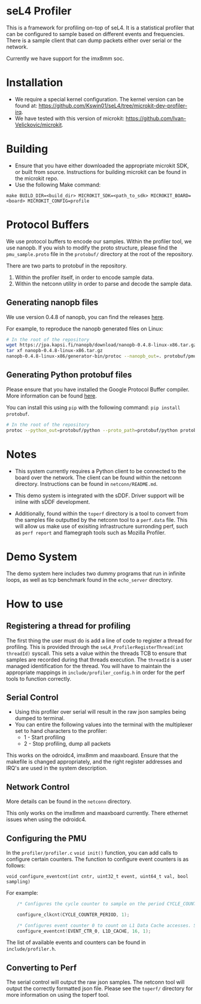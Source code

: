 # seL4 Profiler
This is a framework for profiling on-top of seL4. It is a statistical profiler that can be configured to 
sample based on different events and frequencies. There is a sample client that can dump packets either 
over serial or the network. 

Currently we have support for the imx8mm soc.

# Installation

- We require a special kernel configuration. The kernel version can be found at: https://github.com/Kswin01/seL4/tree/microkit-dev-profiler-irq.
- We have tested with this version of microkit: https://github.com/Ivan-Velickovic/microkit.

# Building
- Ensure that you have either downloaded the appropriate microkit SDK, or built from source. Instructions for building microkit can be found in the microkit repo.
- Use the following Make command:
```
make BUILD_DIR=<build_dir> MICROKIT_SDK=<path_to_sdk> MICROKIT_BOARD=<board> MICROKIT_CONFIG=profile
```
# Protocol Buffers

We use protocol buffers to encode our samples. Within the profiler tool, we use nanopb.
If you wish to modify the proto structure, please find the `pmu_sample.proto` file in the `protobuf/`
directory at the root of the repository.

There are two parts to protobuf in the repository.
1. Within the profiler itself, in order to encode sample data.
2. Within the netconn utility in order to parse and decode the sample data.

## Generating nanopb files

We use version 0.4.8 of nanopb, you can find the releases [here](https://jpa.kapsi.fi/nanopb/download/).

For example, to reproduce the nanopb generated files on Linux:
```sh
# In the root of the repository
wget https://jpa.kapsi.fi/nanopb/download/nanopb-0.4.8-linux-x86.tar.gz
tar xf nanopb-0.4.8-linux-x86.tar.gz
nanopb-0.4.8-linux-x86/generator-bin/protoc --nanopb_out=. protobuf/pmu_sample.proto
```

## Generating Python protobuf files

Please ensure that you have installed the Google Protocol Buffer compiler. More information can be found [here](https://github.com/protocolbuffers/protobuf).

You can install this using `pip` with the following command: `pip install protobuf`.

```sh
# In the root of the repository
protoc --python_out=protobuf/python --proto_path=protobuf/python protobuf/python/pmu_sample.proto
```

# Notes

- This system currently requires a Python client to be connected to the board over the network. The client can be found within the netconn directory. Instructions can be found in `netconn/README.md`.

- This demo system is integrated with the sDDF. Driver support will be inline with sDDF development.

- Additionally, found within the `toperf` directory is a tool to convert from the samples file outputted by the netconn tool to a `perf.data` file. This will allow us make use of exisiting infrastructure surronding perf, such as `perf report` and flamegraph tools such as Mozilla Profiler.

# Demo System
The demo system here includes two dummy programs that run in infinite loops, as well as tcp benchmark found in the `echo_server` directory. 


# How to use

## Registering a thread for profiling
The first thing the user must do is add a line of code to register a thread for profiling. This is provided through the 
`seL4_ProfilerRegisterThread(int threadId)` syscall. This sets a value within the threads TCB to ensure that 
samples are recorded during that threads execution. The `threadId` is a user managed identification for the thread. You will have to maintain the appropriate mappings in `include/profiler_config.h` in order for the perf tools to function correctly.

## Serial Control
- Using this profiler over serial will result in the raw json samples being dumped to terminal.
- You can entire the following values into the terminal with the multiplexer set to hand characters to the profiler:
    - 1 - Start profiling
    - 2 - Stop profiling, dump all packets

This works on the odroidc4, imx8mm and maaxboard. Ensure that the makefile is changed appropriately, and the right register addresses and IRQ's are used in the system description.

## Network Control
More details can be found in the `netconn` directory.

This only works on the imx8mm and maaxboard currently. There ethernet issues when 
using the odroidc4.

## Configuring the PMU
In the `profiler/profiler.c` `void init()` function, you can add calls to configure certain counters. The function to configure event counters is as follows:
```
void configure_eventcnt(int cntr, uint32_t event, uint64_t val, bool sampling)
```

For example:

```C
    /* Configures the cycle counter to sample on the period CYCLE_COUNTER_PERIOD. The 1 denotes that we are going to sample on the cycle counter. */

    configure_clkcnt(CYCLE_COUNTER_PERIOD, 1);

    /* Configures event counter 0 to count on L1 Data Cache accesses. Set the period to 16, and denote that we are going to sample on this counter. */
    configure_eventcnt(EVENT_CTR_0, L1D_CACHE, 16, 1);
```

The list of available events and counters can be found in `include/profiler.h`.

## Converting to Perf
The serial control will output the raw json samples. The netconn tool will output the correctly formatted json file. Please see the `toperf/` directory for more information on using the toperf tool.
